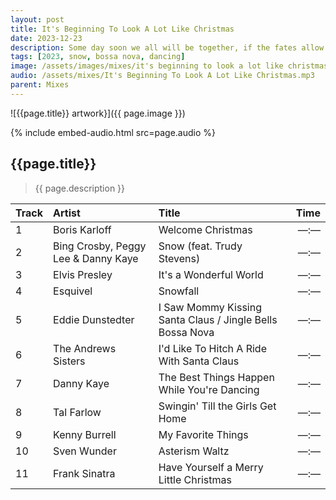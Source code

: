 ```yaml
---
layout: post
title: It's Beginning To Look A Lot Like Christmas
date: 2023-12-23
description: Some day soon we all will be together, if the fates allow
tags: [2023, snow, bossa nova, dancing]
image: /assets/images/mixes/it's beginning to look a lot like christmas.jpg
audio: /assets/mixes/It's Beginning To Look A Lot Like Christmas.mp3
parent: Mixes
---
```


![{{page.title}} artwork}]({{ page.image }})

{% include embed-audio.html src=page.audio %}

## {{page.title}}
>{{ page.description }}

| Track | Artist                                    | Title                                                     | Time  |
|:------|:------------------------------------------|:----------------------------------------------------------|------:|
| 1     | Boris Karloff                             | Welcome Christmas                                         | —:—   |
| 2     | Bing Crosby, Peggy Lee & Danny Kaye       | Snow (feat. Trudy Stevens)                                | —:—   |
| 3     | Elvis Presley                             | It's a Wonderful World                                    | —:—   |
| 4     | Esquivel                                  | Snowfall                                                  | —:—   |
| 5     | Eddie Dunstedter                          | I Saw Mommy Kissing Santa Claus / Jingle Bells Bossa Nova | —:—   |
| 6     | The Andrews Sisters                       | I'd Like To Hitch A Ride With Santa Claus                 | —:—   |
| 7     | Danny Kaye                                | The Best Things Happen While You're Dancing               | —:—   |
| 8     | Tal Farlow                                | Swingin' Till the Girls Get Home                          | —:—   |
| 9     | Kenny Burrell                             | My Favorite Things                                        | —:—   |
| 10    | Sven Wunder                               | Asterism Waltz                                            | —:—   |
| 11    | Frank Sinatra                             | Have Yourself a Merry Little Christmas                    | —:—   |
